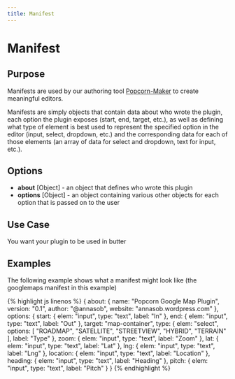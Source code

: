 ```yaml
---
title: Manifest
---
```

# Manifest #

## Purpose ##

Manifests are used by our authoring tool [Popcorn-Maker](http://mozillapopcorn.org/popcorn-maker/) to create meaningful editors.

Manifests are simply objects that contain data about who wrote the plugin, each option the plugin exposes (start, end, target, etc.), as well as defining what type of element is best used to represent the specified option in the editor (input, select, dropdown, etc.) and the corresponding data for each of those elements (an array of data for select and dropdown, text for input, etc.).

## Options ##

* **about** \[Object\] - an object that defines who wrote this plugin
* **options** \[Object\] - an object containing various other objects for each option that is passed on to the user

## Use Case ##

You want your plugin to be used in butter

## Examples ##

The following example shows what a manifest might look like (the googlemaps manifest in this example)

{% highlight js linenos %} 
    {
      about: {
        name: "Popcorn Google Map Plugin",
        version: "0.1",
        author: "@annasob",
        website: "annasob.wordpress.com"
      },
      options: {
        start: {
          elem: "input",
          type: "text",
          label: "In"
        },
        end: {
          elem: "input",
          type: "text",
          label: "Out"
        },
        target: "map-container",
        type: {
          elem: "select",
          options: [ "ROADMAP", "SATELLITE", "STREETVIEW", "HYBRID", "TERRAIN" ],
          label: "Type"
        },
        zoom: {
          elem: "input",
          type: "text",
          label: "Zoom"
        },
        lat: {
          elem: "input",
          type: "text",
          label: "Lat"
        },
        lng: {
          elem: "input",
          type: "text",
          label: "Lng"
        },
        location: {
          elem: "input",
          type: "text",
          label: "Location"
        },
        heading: {
          elem: "input",
          type: "text",
          label: "Heading"
        },
        pitch: {
          elem: "input",
          type: "text",
          label: "Pitch"
        }
      }
{% endhighlight %}
